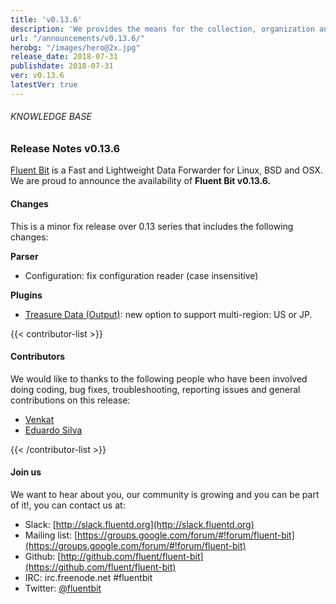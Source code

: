 ```yaml
---
title: 'v0.13.6'
description: 'We provides the means for the collection, organization and computerized retrieval of knowledgeand Lightweight Data Forwarder for Linux, BSD and OSX. We are proud to announce the availability of Fluent Bit v0.13.6.'
url: "/announcements/v0.13.6/"
herobg: "/images/hero@2x.jpg"
release_date: 2018-07-31
publishdate: 2018-07-31
ver: v0.13.6
latestVer: true
---
```



###### KNOWLEDGE BASE

### Release Notes v0.13.6

[Fluent Bit](https://fluentbit.io/) is a Fast and Lightweight Data Forwarder for Linux, BSD and OSX. We are proud to announce the availability of **Fluent Bit v0.13.6.**

#### Changes

This is a minor fix release over 0.13 series that includes the following changes:


**Parser**

* Configuration: fix configuration reader (case insensitive)


**Plugins**

* [Treasure Data (Output)](https://fluentbit.io/documentation/0.13/output/td.html): new option to support multi-region: US or JP.


{{< contributor-list >}}

#### Contributors

We would like to thanks to the following people who have been involved doing coding, bug fixes, troubleshooting, reporting issues and general contributions on this release:


* [Venkat](https://github.com/venkat-rafay)
* [Eduardo Silva](https://github.com/edsiper)

{{< /contributor-list >}}

#### Join us

We want to hear about you, our community is growing and you can be part of it!, you can contact us at:

* Slack: [http://slack.fluentd.org](http://slack.fluentd.org)
* Mailing list: [https://groups.google.com/forum/#!forum/fluent-bit](https://groups.google.com/forum/#!forum/fluent-bit)
* Github: [http://github.com/fluent/fluent-bit](https://github.com/fluent/fluent-bit)
* IRC: irc.freenode.net #fluentbit
* Twitter: [@fluentbit](https://twitter.com/fluentbit)
